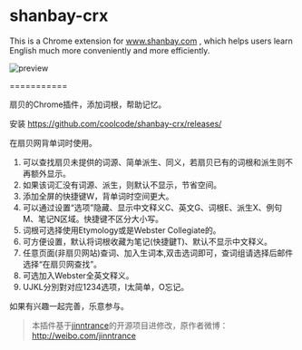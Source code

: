 shanbay-crx
===========
This is a Chrome extension for www.shanbay.com , which helps users learn English much more conveniently and more efficiently.

![preview](https://cloud.githubusercontent.com/assets/182770/4640079/a084da16-5419-11e4-939b-166597365e9a.png)

===========

扇贝的Chrome插件，添加词根，帮助记忆。

安装 https://github.com/coolcode/shanbay-crx/releases/

在扇贝网背单词时使用。 

1. 可以查找扇贝未提供的词源、简单派生、同义，若扇贝已有的词根和派生则不再额外显示。
2. 如果该词汇没有词源、派生，则默认不显示，节省空间。  
3. 添加全屏的快捷键W，背单词时空间更大。
4. 可以通过设置“选项”隐藏、显示中文释义C、英文G、词根E、派生X、例句M、笔记N区域。快捷键不区分大小写。
5. 词根可选择使用Etymology或是Webster Collegiate的。
6. 可方便设置，默认将词根收藏为笔记(快捷鍵T)、默认不显示中文释义。
7. 任意页面(非扇贝网站)查词、加入生词本,双击选词即可，查词组请选择后邮件选择“在扇贝网查找”。
8. 可选加入Webster全英文释义。
9. UJKL分別對对应1234选项，I太简单，O忘记。 

如果有兴趣一起完善，乐意参与。

> 本插件基于[jinntrance](https://github.com/jinntrance/shanbay-crx)的开源项目进修改，原作者微博： http://weibo.com/jinntrance






